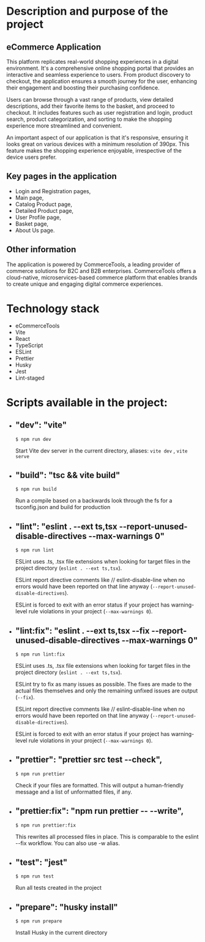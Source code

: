 # Description and purpose of the project

## eCommerce Application

This platform replicates real-world shopping experiences in a digital environment.
It's a comprehensive online shopping portal that provides an interactive and seamless experience to users. From product discovery to checkout, the application ensures a smooth journey for the user, enhancing their engagement and boosting their purchasing confidence.

Users can browse through a vast range of products, view detailed descriptions, add their favorite items to the basket, and proceed to checkout. It includes features such as user registration and login, product search, product categorization, and sorting to make the shopping experience more streamlined and convenient.

An important aspect of our application is that it's responsive, ensuring it looks great on various devices with a minimum resolution of 390px. This feature makes the shopping experience enjoyable, irrespective of the device users prefer.

## Key pages in the application

- Login and Registration pages,
- Main page,
- Catalog Product page,
- Detailed Product page,
- User Profile page,
- Basket page,
- About Us page.

## Other information

The application is powered by CommerceTools, a leading provider of commerce solutions for B2C and B2B enterprises. CommerceTools offers a cloud-native, microservices-based commerce platform that enables brands to create unique and engaging digital commerce experiences.

# Technology stack
- eCommerceTools
- Vite
- React
- TypeScript
- ESLint
- Prettier
- Husky
- Jest
- Lint-staged

# Scripts available in the project:
- ## "dev": "vite"
  ```git
  $ npm run dev
  ```
  Start Vite dev server in the current directory, aliases: `vite dev` , `vite serve`

- ## "build": "tsc && vite build"
  ```git
  $ npm run build
  ```
  Run a compile based on a backwards look through the fs for a tsconfig.json and build for production

- ## "lint": "eslint . --ext ts,tsx --report-unused-disable-directives --max-warnings 0"
  ```git
  $ npm run lint
  ```
  ESLint uses .ts, .tsx file extensions when looking for target files in the project directory (`eslint . --ext ts,tsx`).

  ESLint report directive comments like // eslint-disable-line when no errors would have been reported on that line anyway (`--report-unused-disable-directives`).

  ESLint is forced to exit with an error status if your project has warning-level rule violations in your project (`--max-warnings 0`).

- ## "lint:fix": "eslint . --ext ts,tsx --fix --report-unused-disable-directives --max-warnings 0"
  ```git
  $ npm run lint:fix
  ```
  ESLint uses .ts, .tsx file extensions when looking for target files in the project directory (`eslint . --ext ts,tsx`).

  ESLint try to fix as many issues as possible. The fixes are made to the actual files themselves and only the remaining unfixed issues are output (`--fix`).

  ESLint report directive comments like // eslint-disable-line when no errors would have been reported on that line anyway (`--report-unused-disable-directives`).

  ESLint is forced to exit with an error status if your project has warning-level rule violations in your project (`--max-warnings 0`).

- ## "prettier": "prettier src test --check",
  ```git
  $ npm run prettier
  ```
  Check if your files are formatted. This will output a human-friendly message and a list of unformatted files, if any.

- ## "prettier:fix": "npm run prettier -- --write",
  ```git
  $ npm run prettier:fix
  ```
  This rewrites all processed files in place. This is comparable to the eslint --fix workflow. You can also use -w alias.

- ## "test": "jest"
  ```git
  $ npm run test
  ```
  Run all tests created in the project

- ## "prepare": "husky install"
  ```git
  $ npm run prepare
  ```
  Install Husky in the current directory